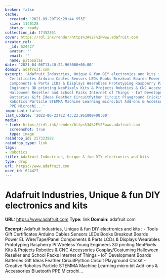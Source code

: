 ```yaml
---
broken: false
cache:
  created: '2021-09-20T19:29:44.953Z'
  size: 1140128
  status: ready
collection_id: 17452361
cover: https://rdl.ink/render/https%3A%2F%2Fwww.adafruit.com
creator_ref:
  _id: 624427
  avatar: ''
  email: ''
  name: pitosalas
date: '2021-04-06T13:40:22.963000+00:00'
domain: adafruit.com
excerpt: 'Adafruit Industries, Unique & fun DIY electronics and kits : - Tools Gift
  Certificates Arduino Cables Sensors LEDs Books Breakout Boards Power EL Wire/Tape/Panel
  Components & Parts LCDs & Displays Wearables Prototyping Raspberry Pi Wireless Young
  Engineers 3D printing NeoPixels Kits & Projects Robotics & CNC Accessories Cosplay/Costuming
  Halloween Reseller and School Packs Internet of Things - IoT Development Boards
  Batteries Gift Ideas Feather CircuitPython Circuit Playground Crickit - Creative
  Robotics Particle STEMMA Machine Learning micro:bit Add-ons & Accessories Bluetooth
  PPE Microchi...'
important: false
last_update: '2022-06-23T22:43:23.861000+00:00'
media:
- link: https://rdl.ink/render/https%3A%2F%2Fwww.adafruit.com
  screenshot: true
  type: image
raindrop_id: 257323582
raindrop_type: link
tags:
- Robotics
title: Adafruit Industries, Unique & fun DIY electronics and kits
type: drop
url: https://www.adafruit.com
user_id: 624427
---
```


# Adafruit Industries, Unique & fun DIY electronics and kits

**URL:** https://www.adafruit.com
**Type:** link
**Domain:** adafruit.com

**Excerpt:** Adafruit Industries, Unique & fun DIY electronics and kits : - Tools Gift Certificates Arduino Cables Sensors LEDs Books Breakout Boards Power EL Wire/Tape/Panel Components & Parts LCDs & Displays Wearables Prototyping Raspberry Pi Wireless Young Engineers 3D printing NeoPixels Kits & Projects Robotics & CNC Accessories Cosplay/Costuming Halloween Reseller and School Packs Internet of Things - IoT Development Boards Batteries Gift Ideas Feather CircuitPython Circuit Playground Crickit - Creative Robotics Particle STEMMA Machine Learning micro:bit Add-ons & Accessories Bluetooth PPE Microchi...
